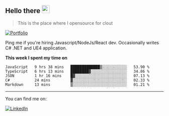 <h2>Hello there <img src="https://camo.githubusercontent.com/2019d90b5d6b109833b6e130852e36fce013bb14/68747470733a2f2f63756c746f667468657061727479706172726f742e636f6d2f706172726f74732f68642f6c6170746f705f706172726f742e676966" width="25px"></h2>

>This is the place where I opensource for clout

[![Portfolio](https://img.shields.io/badge/web-portfolio-black)](https://izqalan.github.io/?utm_source=github&utm_medium=social&utm_campaign=portfolio)

Ping me if you're hiring Javascript/NodeJs/React dev. Occasionally writes C# .NET and UE4 application.

**This week I spent my time on**
<!--START_SECTION:waka-->
```text
JavaScript   9 hrs 38 mins   █████████████▒░░░░░░░░░░░   53.90 % 
TypeScript   6 hrs 13 mins   ████████▓░░░░░░░░░░░░░░░░   34.86 % 
JSON         1 hr 16 mins    █▓░░░░░░░░░░░░░░░░░░░░░░░   07.13 % 
C#           24 mins         ▓░░░░░░░░░░░░░░░░░░░░░░░░   02.33 % 
Markdown     13 mins         ▒░░░░░░░░░░░░░░░░░░░░░░░░   01.21 % 
```
<!--END_SECTION:waka-->
___

You can find me on:

[![LinkedIn](https://img.omvr.io/linkedin.svg)](https://www.linkedin.com/in/izqalan/)
